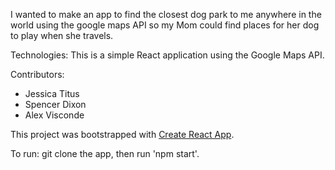 I wanted to make an app to find the closest dog park to me anywhere in the world using the google maps API so my Mom could find places for her dog to play when she travels.

Technologies: This is a simple React application using the Google Maps API.

Contributors:
 <ul>
  <li> Jessica Titus </li>
  <li> Spencer Dixon </li>
  <li> Alex Visconde </li>
 </ul> 

This project was bootstrapped with [Create React App](https://github.com/facebookincubator/create-react-app).

To run: git clone the app, then run 'npm start'.
